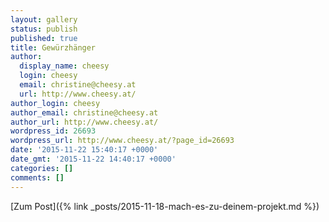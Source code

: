 ```yaml
---
layout: gallery
status: publish
published: true
title: Gewürzhänger
author:
  display_name: cheesy
  login: cheesy
  email: christine@cheesy.at
  url: http://www.cheesy.at/
author_login: cheesy
author_email: christine@cheesy.at
author_url: http://www.cheesy.at/
wordpress_id: 26693
wordpress_url: http://www.cheesy.at/?page_id=26693
date: '2015-11-22 15:40:17 +0000'
date_gmt: '2015-11-22 14:40:17 +0000'
categories: []
comments: []
---
```


[Zum Post]({% link _posts/2015-11-18-mach-es-zu-deinem-projekt.md %})
